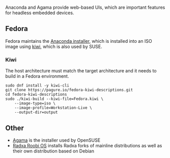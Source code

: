 Anaconda and Agama provide web-based UIs, which are important features for
headless embedded devices.

## Fedora

Fedora maintains the [Anaconda
installer](https://docs.fedoraproject.org/en-US/quick-docs/anaconda-introduction/),
which is installed into an ISO image using
[kiwi](https://github.com/OSInside/kiwi), which is also used by SUSE.

### Kiwi

The host architecture must match the target architecture and it needs to build
in a Fedora environment.

```
sudo dnf install -y kiwi-cli
git clone https://pagure.io/fedora-kiwi-descriptions.git
cd fedora-kiwi-descriptions
sudo ./kiwi-build --kiwi-file=Fedora.kiwi \
    --image-type=iso \
    --image-profile=Workstation-Live \
    --output-dir=output
```

## Other

- [Agama](https://agama-project.github.io/about) is the installer used by
  OpenSUSE
- [Radxa Roobi OS](https://docs.radxa.com/en/roobi) installs Radxa forks of
  mainline distributions as well as their own distribution based on Debian
